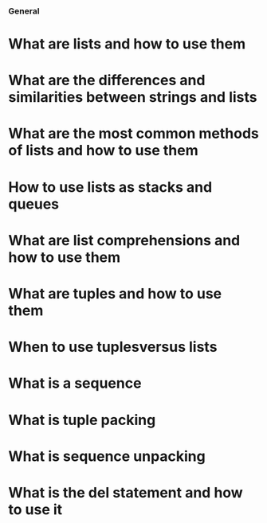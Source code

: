 ### General

# What are lists and how to use them

# What are the differences and similarities between strings and lists

# What are the most common methods of lists and how to use them

# How to use lists as stacks and queues

# What are list comprehensions and how to use them

# What are tuples and how to use them

# When to use tuplesversus lists

# What is a sequence

# What is tuple packing

# What is sequence unpacking

# What is the del statement and how to use it
